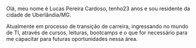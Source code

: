 Olá, meu nome é Lucas Pereira Cardoso, tenho23 anos e sou residente da cidade de Uberlãndia/MG.

Atualmente em processo de transição de carreira, ingressando no mundo de TI, através de cursos, leituras, bootcamps e o que for necessário para me capacitar para futuras oportunidades nessa área.
